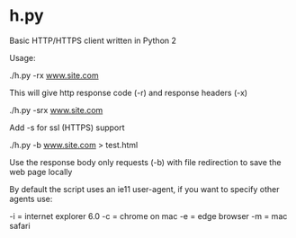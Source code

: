 # h.py
Basic HTTP/HTTPS client written in Python 2

Usage:

./h.py -rx www.site.com   

This will give http response code (-r) and response headers (-x)

./h.py -srx www.site.com

Add -s for ssl (HTTPS) support

./h.py -b www.site.com > test.html

Use the response body only requests (-b) with file redirection to save the web page locally

By default the script uses an ie11 user-agent, if you want to specify other agents use:

-i = internet explorer 6.0
-c = chrome on mac
-e = edge browser
-m = mac safari

